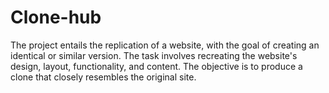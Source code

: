 # Clone-hub
The project entails the replication of a website, with the goal of creating an identical or similar version. The task involves recreating the website's design, layout, functionality, and content. The objective is to produce a clone that closely resembles the original site.
